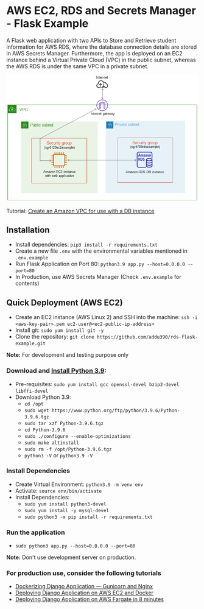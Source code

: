 # AWS EC2, RDS and Secrets Manager - Flask Example

A Flask web application with two APIs to Store and Retrieve student information for AWS RDS, where the database connection details are stored in AWS Secrets Manager. Furthermore, the app is deployed on an EC2 instance behind a Virtual Private Cloud (VPC) in the public subnet, whereas the AWS RDS is under the same VPC in a private subnet.

![Block diagram of AWS architecture](aws-architecture.png?raw=true "Block Diagram")

Tutorial: [Create an Amazon VPC for use with a DB instance](https://docs.aws.amazon.com/AmazonRDS/latest/UserGuide/CHAP_Tutorials.WebServerDB.CreateVPC.html)


## Installation

- Install dependencies: `pip3 install -r requirements.txt`
- Create a new file `.env` with the environmental variables mentioned in `.env.example`
- Run Flask Application on Port 80: `python3.9 app.py --host=0.0.0.0 --port=80`
- In Production, use AWS Secrets Manager (Check `.env.example` for contents)

## Quick Deployment (AWS EC2)

- Create an EC2 instance (AWS Linux 2) and SSH into the machine: `ssh -i <aws-key-pair>.pem ec2-user@<ec2-public-ip-address>`
- Install git: `sudo yum install git -y`
- Clone the repository: `git clone https://github.com/addu390/rds-flask-example.git`

**Note:** For development and testing purpose only

### Download and [Install Python 3.9](https://tecadmin.net/install-python-3-9-on-amazon-linux/):

- Pre-requisites: `sudo yum install gcc openssl-devel bzip2-devel libffi-devel`
- Download Python 3.9:
	- `cd /opt`
	- `sudo wget https://www.python.org/ftp/python/3.9.6/Python-3.9.6.tgz`
	- `sudo tar xzf Python-3.9.6.tgz`
	- `cd Python-3.9.6`
	- `sudo ./configure --enable-optimizations`
	- `sudo make altinstall`
	- `sudo rm -f /opt/Python-3.9.6.tgz`
	- `python3 -V` or `python3.9 -V`

### Install Dependencies

- Create Virtual Environment: `python3.9 -m venv env`
- Activate: `source env/bin/activate`
- Install Dependencies:
  - `sudo yum install python3-devel`
  - `sudo yum install -y mysql-devel`
  - `sudo python3 -m pip install -r requirements.txt`

### Run the application

- `sudo python3 app.py --host=0.0.0.0 --port=80`

**Note:️** Don't use development server on production.

### For production use, consider the following tutorials

- [Dockerizing Django Application — Gunicorn and Nginx](https://blog.devgenius.io/dockerizing-django-application-gunicorn-and-nginx-5a74b250198f)
- [Deploying Django Application on AWS EC2 and Docker](https://medium.com/dev-genius/deploying-django-application-on-aws-ec2-and-docker-10a1f7c29573)
- [Deploying Django Application on AWS Fargate in 8 minutes](https://medium.com/faun/deploying-django-application-on-aws-fargate-in-8-minutes-f04373880e0a)

